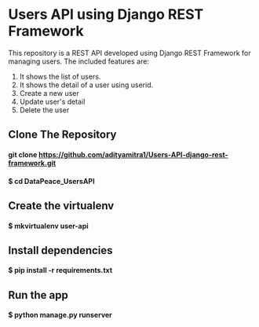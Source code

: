 # Users API using Django REST Framework

This repository is a REST API developed using Django REST Framework for managing users. The included features are:

1. It shows the list of users.
2. It shows the detail of a user using userid.
3. Create a new user
4. Update user's detail
5. Delete the user

## Clone The Repository 
#### git clone https://github.com/adityamitra1/Users-API-django-rest-framework.git
#### $ cd DataPeace_UsersAPI

## Create the virtualenv
#### $ mkvirtualenv user-api

## Install dependencies
#### $ pip install -r requirements.txt

## Run the app
#### $ python manage.py runserver

